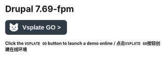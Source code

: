 # Drupal 7.69-fpm

<a href="https://www.vsplate.com/?docker-compose=https://github.com/vsplate/dcenvs/drupal/7.69-fpm"><img alt="VSPLATE GO" src="https://raw.githubusercontent.com/vsplate/images/master/vsgo_btn.png" width="200px"></a>

**Click the `VSPLATE GO` button to launch a demo online / 点击`VSPLATE GO`按钮创建在线环境**